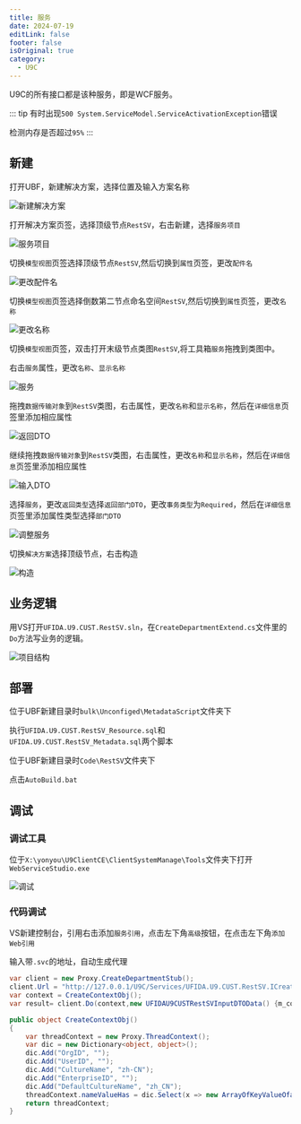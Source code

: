 ```yaml
---
title: 服务
date: 2024-07-19
editLink: false
footer: false
isOriginal: true
category:
  - U9C
---
```


U9C的所有接口都是该种服务，即是WCF服务。

::: tip
有时出现`500 System.ServiceModel.ServiceActivationException`错误

检测内存是否超过`95%`
:::

## 新建

打开UBF，新建解决方案，选择位置及输入方案名称

![新建解决方案](https://nas.ilyl.life:8092/yonyou/u9c/interface/services/services1.png)

打开解决方案页签，选择顶级节点`RestSV`，右击新建，选择`服务项目`

![服务项目](https://nas.ilyl.life:8092/yonyou/u9c/interface/services/services2.png)

切换`模型视图`页签选择顶级节点`RestSV`,然后切换到`属性`页签，更改`配件名`

![更改配件名](https://nas.ilyl.life:8092/yonyou/u9c/interface/services/services3.gif)

切换`模型视图`页签选择倒数第二节点命名空间`RestSV`,然后切换到`属性`页签，更改`名称`

![更改名称](https://nas.ilyl.life:8092/yonyou/u9c/interface/services/services4.gif)

切换`模型视图`页签，双击打开末级节点类图`RestSV`,将工具箱`服务`拖拽到类图中。

右击`服务`属性，更改`名称`、`显示名称`

![服务](https://nas.ilyl.life:8092/yonyou/u9c/interface/services/services5.png)

拖拽`数据传输对象`到`RestSV`类图，右击属性，更改`名称`和`显示名称`，然后在`详细信息`页签里添加相应属性

![返回DTO](https://nas.ilyl.life:8092/yonyou/u9c/interface/services/services6.png)

继续拖拽`数据传输对象`到`RestSV`类图，右击属性，更改`名称`和`显示名称`，然后在`详细信息`页签里添加相应属性

![输入DTO](https://nas.ilyl.life:8092/yonyou/u9c/interface/services/services7.png)

选择`服务`，更改`返回类型`选择`返回部门DTO`，更改`事务类型`为`Required`，然后在`详细信息`页签里添加属性类型选择`部门DTO`

![调整服务](https://nas.ilyl.life:8092/yonyou/u9c/interface/services/services8.png)

切换`解决方案`选择顶级节点，右击构造

![构造](https://nas.ilyl.life:8092/yonyou/u9c/interface/services/services9.png)

## 业务逻辑

用VS打开`UFIDA.U9.CUST.RestSV.sln`，在`CreateDepartmentExtend.cs`文件里的`Do`方法写业务的逻辑。

![项目结构](https://nas.ilyl.life:8092/yonyou/u9c/interface/services/services10.png)

## 部署

位于UBF新建目录时`bulk\Unconfiged\MetadataScript`文件夹下

执行`UFIDA.U9.CUST.RestSV_Resource.sql`和`UFIDA.U9.CUST.RestSV_Metadata.sql`两个脚本

位于UBF新建目录时`Code\RestSV`文件夹下

点击`AutoBuild.bat`

## 调试

### 调试工具

位于`X:\yonyou\U9ClientCE\ClientSystemManage\Tools`文件夹下打开`WebServiceStudio.exe`

![调试](https://nas.ilyl.life:8092/yonyou/u9c/interface/services/services11.gif)

### 代码调试

VS新建控制台，引用右击添加`服务引用`，点击左下角`高级`按钮，在点击左下角`添加Web引用`

输入带`.svc`的地址，自动生成代理

```cs
var client = new Proxy.CreateDepartmentStub();
client.Url = "http://127.0.0.1/U9C/Services/UFIDA.U9.CUST.RestSV.ICreateDepartment.svc";
var context = CreateContextObj();
var result= client.Do(context,new UFIDAU9CUSTRestSVInputDTOData() {m_code="006",m_name="质量部门"},out MessageBase[] msg);

public object CreateContextObj()
{
    var threadContext = new Proxy.ThreadContext();
    var dic = new Dictionary<object, object>();
    dic.Add("OrgID", "");
    dic.Add("UserID", "");
    dic.Add("CultureName", "zh-CN");
    dic.Add("EnterpriseID", "");
    dic.Add("DefaultCultureName", "zh_CN");
    threadContext.nameValueHas = dic.Select(x => new ArrayOfKeyValueOfanyTypeanyTypeKeyValueOfanyTypeanyType() { Key=x.Key,Value=x.Value}).ToArray();
    return threadContext;
}
```